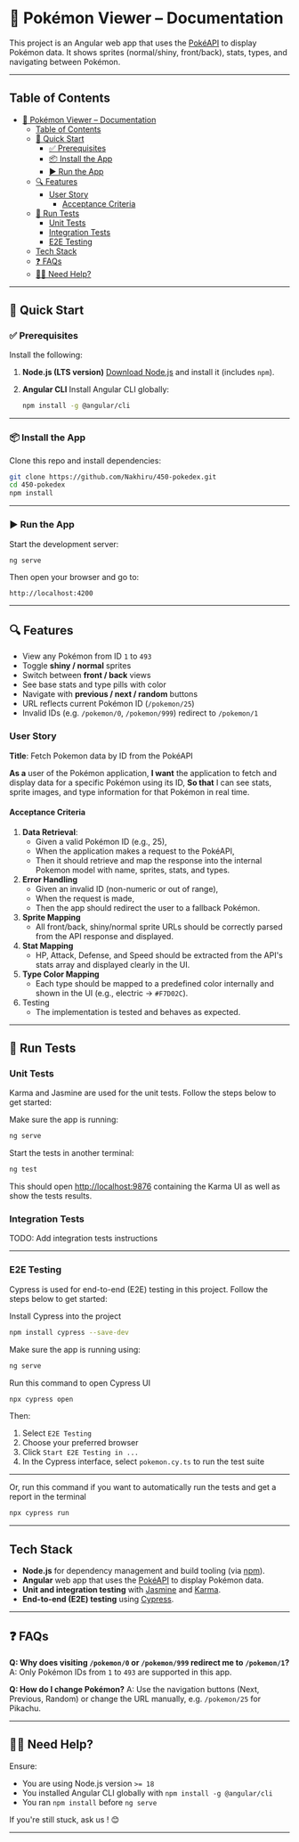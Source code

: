 # 📘 Pokémon Viewer – Documentation

This project is an Angular web app that uses the [PokéAPI](https://pokeapi.co/docs/v2) to display Pokémon data.
It shows sprites (normal/shiny, front/back), stats, types, and navigating between Pokémon.

---

## Table of Contents

- [📘 Pokémon Viewer – Documentation](#-pokémon-viewer--documentation)
  - [Table of Contents](#table-of-contents)
  - [🚀 Quick Start](#-quick-start)
    - [✅ Prerequisites](#-prerequisites)
    - [📦 Install the App](#-install-the-app)
    - [▶️ Run the App](#️-run-the-app)
  - [🔍 Features](#-features)
    - [User Story](#user-story)
      - [Acceptance Criteria](#acceptance-criteria)
  - [🧪 Run Tests](#-run-tests)
    - [Unit Tests](#unit-tests)
    - [Integration Tests](#integration-tests)
    - [E2E Testing](#e2e-testing)
  - [Tech Stack](#tech-stack)
  - [❓ FAQs](#-faqs)
  - [🧑‍💻 Need Help?](#-need-help)

---

## 🚀 Quick Start

### ✅ Prerequisites

Install the following:

1. **Node.js (LTS version)**
   [Download Node.js](https://nodejs.org/) and install it (includes `npm`).

2. **Angular CLI**
   Install Angular CLI globally:

   ```bash
   npm install -g @angular/cli
   ```

---

### 📦 Install the App

Clone this repo and install dependencies:

```bash
git clone https://github.com/Nakhiru/450-pokedex.git
cd 450-pokedex
npm install
```

---

### ▶️ Run the App

Start the development server:

```bash
ng serve
```

Then open your browser and go to:

```
http://localhost:4200
```

---

## 🔍 Features

- View any Pokémon from ID `1` to `493`
- Toggle **shiny / normal** sprites
- Switch between **front / back** views
- See base stats and type pills with color
- Navigate with **previous / next / random** buttons
- URL reflects current Pokémon ID (`/pokemon/25`)
- Invalid IDs (e.g. `/pokemon/0`, `/pokemon/999`) redirect to `/pokemon/1`

### User Story

**Title**: Fetch Pokemon data by ID from the PokéAPI

**As a** user of the Pokémon application,
**I want** the application to fetch and display data for a specific Pokémon using its ID,
**So that** I can see stats, sprite images, and type information for that Pokémon in real time.

#### Acceptance Criteria

1. **Data Retrieval**:
   - Given a valid Pokémon ID (e.g., 25),
   - When the application makes a request to the PokéAPI,
   - Then it should retrieve and map the response into the internal Pokemon model with name, sprites, stats, and types.
2. **Error Handling**
   - Given an invalid ID (non-numeric or out of range),
   - When the request is made,
   - Then the app should redirect the user to a fallback Pokémon.
3. **Sprite Mapping**
   - All front/back, shiny/normal sprite URLs should be correctly parsed from the API response and displayed.
4. **Stat Mapping**
   - HP, Attack, Defense, and Speed should be extracted from the API's stats array and displayed clearly in the UI.
5. **Type Color Mapping**
   - Each type should be mapped to a predefined color internally and shown in the UI (e.g., electric → `#F7D02C`).
6. Testing
   - The implementation is tested and behaves as expected.

---

## 🧪 Run Tests

### Unit Tests

Karma and Jasmine are used for the unit tests. Follow the steps below to get started:

Make sure the app is running:

```bash
ng serve
```

Start the tests in another terminal:

```bash
ng test
```

This should open [http://localhost:9876](http://localhost:9876) containing the Karma UI as well as show the tests results.

### Integration Tests

TODO: Add integration tests instructions

---

### E2E Testing

Cypress is used for end-to-end (E2E) testing in this project. Follow the steps below to get started:

Install Cypress into the project

```bash
npm install cypress --save-dev
```

Make sure the app is running using:

```bash
ng serve
```

Run this command to open Cypress UI

```bash
npx cypress open
```

Then:

1. Select `E2E Testing`
2. Choose your preferred browser
3. Click `Start E2E Testing in ...`
4. In the Cypress interface, select `pokemon.cy.ts` to run the test suite

---

Or, run this command if you want to automatically run the tests and get a report in the terminal

```bash
npx cypress run
```

---

## Tech Stack

- **Node.js** for dependency management and build tooling (via [npm](https://www.npmjs.com/)).
- **Angular** web app that uses the [PokéAPI](https://pokeapi.co/docs/v2) to display Pokémon data.
- **Unit and integration testing** with [Jasmine](https://jasmine.github.io/) and [Karma](https://karma-runner.github.io/latest/index.html).
- **End-to-end (E2E) testing** using [Cypress](https://www.cypress.io/).

---

## ❓ FAQs

**Q: Why does visiting `/pokemon/0` or `/pokemon/999` redirect me to `/pokemon/1`?**
A: Only Pokémon IDs from `1` to `493` are supported in this app.

**Q: How do I change Pokémon?**
A: Use the navigation buttons (Next, Previous, Random) or change the URL manually, e.g. `/pokemon/25` for Pikachu.

---

## 🧑‍💻 Need Help?

Ensure:

- You are using Node.js version `>= 18`
- You installed Angular CLI globally with `npm install -g @angular/cli`
- You ran `npm install` before `ng serve`

If you're still stuck, ask us ! 😊

---
